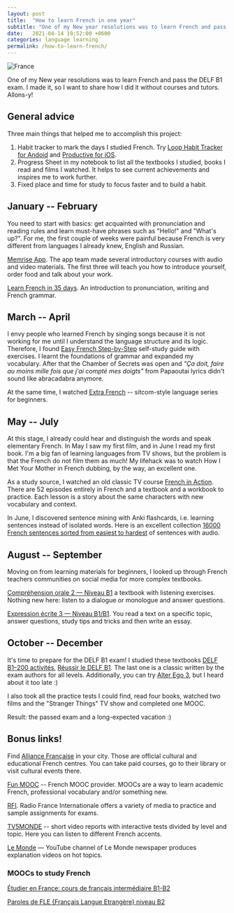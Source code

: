```yaml
---
layout: post
title:  "How to learn French in one year"
subtitle: "One of my New year resolutions was to learn French and pass the DELF B1 exam. I made it, so I want to share how I did it without courses and tutors. Allons-y!"
date:   2021-04-14 19:52:00 +0600
categories: language learning
permalink: /how-to-learn-french/
---
```


![France](/assets/posts/how-to-learn-french/paris.jpg)

One of my New year resolutions was to learn French and pass the DELF B1 exam. I made it, so I want to share how I did it without courses and tutors. Allons-y!

## General advice

Three main things that helped me to accomplish this project:
1. Habit tracker to mark the days I studied French. Try [Loop Habit Tracker for Andoid](https://play.google.com/store/apps/details?id=org.isoron.uhabits) and [Productive for iOS](https://apps.apple.com/us/app/productive-habit-tracker/id983826477).
2. Progress Sheet in my notebook to list all the textbooks I studied, books I read and films I watched. It helps to see current achievements and inspires me to work further.
3. Fixed place and time for study to focus faster and to build a habit.

## January -- February

You need to start with basics: get acquainted with pronunciation and reading rules and learn must-have phrases such as "Hello!" and "What's up?". For me, the first couple of weeks were painful because French is very different from languages I already knew, English and Russian.

[Memrise App](https://www.memrise.com/). The app team made several introductory courses with audio and video materials. The first three will teach you how to introduce yourself, order food and talk about your work.

[Learn French in 35 days](https://www.youtube.com/watch?v=s5fqFNAZpRg&list=PLZNV0gmRjgU8NkwZih6BS5X98v9PdrHk3). An introduction to pronunciation, writing and French grammar.

## March -- April
I envy people who learned French by singing songs because it is not working for me until I understand the language structure and its logic. Therefore, I found [Easy French Step-by-Step](https://www.amazon.com/gp/product/0071453873) self-study guide with exercises. I learnt the foundations of grammar and expanded my vocabulary. After that the Chamber of Secrets was open and _"Ça doit, faire au moins mille fois que j'ai compté mes doigts"_ from Papaoutai lyrics didn't sound like abracadabra anymore.

At the same time, I watched [Extra French](https://www.youtube.com/channel/UC2mv2wEdsVY1Yt2OAQniz0g/feed) -- sitcom-style language series for beginners.

## May -- July

At this stage, I already could hear and distinguish the words and speak elementary French. In May I saw my first film, and in June I read my first book. I'm a big fan of learning languages from TV shows, but the problem is that the French do not film them as much! My lifehack was to watch How I Met Your Mother in French dubbing, by the way, an excellent one.

As a study source, I watched an old classic TV course [French in Action](https://en.wikipedia.org/wiki/French_in_Action). There are 52 episodes entirely in French and a textbook and a workbook to practice. Each lesson is a story about the same characters with new vocabulary and context.

In June, I discovered sentence mining with Anki flashcards, i.e. learning sentences instead of isolated words. Here is an excellent collection [16000 French sentences sorted from easiest to hardest](https://ankiweb.net/shared/info/1089240419) of sentences with audio.

## August -- September

Moving on from learning materials for beginners, I looked up through French teachers communities on social media for more complex textbooks.

[Compréhension orale 2 — Niveau B1](https://www.cle-international.com/comprehension-orale-2-niveau-b1-livre-cd-2eme-edition-9782090380057.html) a textbook with listening exercises. Nothing new here: listen to a dialogue or monologue and answer questions.

[Expression écrite 3 — Niveau B1/B1](https://www.cle-international.com/expression-ecrite-3-niveau-b1b1-livre-9782090352085.html). You read a text on a specific topic, answer questions, study tips and tricks and then write an essay.

## October  -- December

It's time to prepare for the DELF B1 exam! I studied these textbooks [DELF B1–200 activités](https://www.cle-international.com/expression-orale-2-niveau-b1-livre-cd-9782090352078.html),  [Réussir le DELF B1](https://www.editionsdidier.com/fr/sous-collection/reussir-le-delf-b1). The last one is a classic written by the exam authors for all levels. Additionally, you can try [Alter Ego 3](http://www.hachettefle.com/adultes/pages/catalogue/fiche-livre/alter-ego-3-livre-de-l-eleve-cd-audio-1555127.html), but I heard about it too late :)

I also took all the practice tests I could find, read four books, watched two films and the "Stranger Things" TV show and completed one MOOC.

Result: the passed exam and a long-expected vacation :)

## Bonus links!

Find [Alliance Française](https://af-france.fr/en) in your city. Those are official cultural and educational French centres. You can take paid courses, go to their library or visit cultural events there.

[Fun MOOC](https://www.fun-mooc.fr/) -- French MOOC provider. MOOCs are a way to learn academic French, professional vocabulary and/or something new.

[RFI](https://savoirs.rfi.fr/). Radio France Internationale offers a variety of media to practice and sample assignments for exams.

[TV5MONDE](https://apprendre.tv5monde.com/fr) -- short video reports with interactive tests divided by level and topic. Here you can listen to different French accents.

[Le Monde](https://www.youtube.com/channel/UCYpRDnhk5H8h16jpS84uqsA) — YouTube channel of Le Monde newspaper produces explanation videos on hot topics.

### MOOCs to study French

[Étudier en France: cours de français intermédiaire B1-B2](https://www.coursera.org/learn/etudier-en-france)

[Paroles de FLE {Français Langue Etrangère} niveau B2](https://www.fun-mooc.fr/courses/course-v1:univnantes+31001+session03/about)
